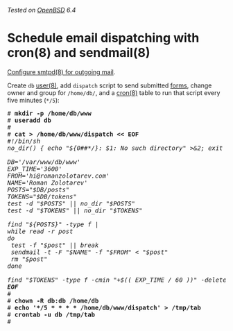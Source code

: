 _Tested on [OpenBSD](/openbsd/) 6.4_

# Schedule email dispatching with cron(8) and sendmail(8)

[Configure smtpd(8) for outgoing mail](openbsd/smtpd-forward.html).

Create `db` [user(8)], add `dispatch` script to send submitted
[forms](form.html), change owner and group for `/home/db/`, and a
[cron(8)] table to run that script every five minutes (`*/5`):

<pre>
# <b>mkdir -p /home/db/www</b>
# <b>useradd db</b>
#
# <b>cat &gt; /home/db/www/dispatch &lt;&lt; EOF</b>
<i>#!/bin/sh</i>
<i>no_dir() { echo "${0##*/}: $1: No such directory" &gt;&2; exit 2; }</i>
<i></i>
<i>DB='/var/www/db/www'</i>
<i>EXP_TIME='3600'</i>
<i>FROM='<em>hi@romanzolotarev.com</em>'</i>
<i>NAME='<em>Roman Zolotarev</em>'</i>
<i>POSTS="$DB/posts"</i>
<i>TOKENS="$DB/tokens"</i>
<i>test -d "$POSTS" || no_dir "$POSTS"</i>
<i>test -d "$TOKENS" || no_dir "$TOKENS"</i>
<i></i>
<i>find "${POSTS}" -type f |</i>
<i>while read -r post</i>
<i>do</i>
<i>	test -f "$post" || break</i>
<i>	sendmail -t -F "$NAME" -f "$FROM" < "$post"</i>
<i>	rm "$post"</i>
<i>done</i>
<i></i>
<i>find "$TOKENS" -type f -cmin "+$(( EXP_TIME / 60 ))" -delete</i>
<i><b>EOF</b></i>
#
# <b>chown -R db:db /home/db</b>
# <b>echo '*/5 * * * * /home/db/www/dispatch' > /tmp/tab</b>
# <b>crontab -u db /tmp/tab</b>
#
</pre>

[cron(8)]: https://man.openbsd.org/cron.8
[smtpd(8)]: https://man.openbsd.org/smtpd.8
[user(8)]: https://man.openbsd.org/user.8
